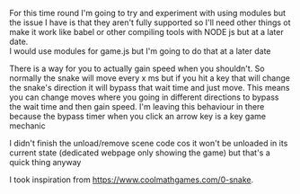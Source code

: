 For this time round I'm going to try and experiment with using modules but the issue I have is that they aren't fully supported so I'll need other things ot make it work like babel or other compiling tools with NODE js but at a later date.  
I would use modules for game.js but I'm going to do that at a later date

There is a way for you to actually gain speed when you shouldn't. So normally the snake will move every x ms but if you hit a key that will change the snake's direction it will bypass that wait time and just move. This means you can change moves where you going in different directions to bypass the wait time and then gain speed. I'm leaving this behaviour in there because the bypass timer when you click an arrow key is a key game mechanic

I didn't finish the unload/remove scene code cos it won't be unloaded in its current state (dedicated webpage only showing the game) but that's a quick thing anyway

I took inspiration from https://www.coolmathgames.com/0-snake. 